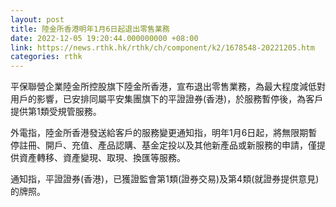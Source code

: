 ```yaml
---
layout: post
title: 陸金所香港明年1月6日起退出零售業務
date: 2022-12-05 19:20:44.000000000 +08:00
link: https://news.rthk.hk/rthk/ch/component/k2/1678548-20221205.htm
categories: rthk
---
```


平保聯營企業陸金所控股旗下陸金所香港，宣布退出零售業務，為最大程度減低對用戶的影響，已安排同屬平安集團旗下的平證證券(香港)，於服務暫停後，為客戶提供第1類受規管服務。

外電指，陸金所香港發送給客戶的服務變更通知指，明年1月6日起，將無限期暫停註冊、開戶、充值、產品認購、基金定投以及其他新產品或新服務的申請，僅提供資產轉移、資產變現、取現、換匯等服務。

通知指，平證證券(香港)，已獲證監會第1類(證券交易)及第4類(就證券提供意見)的牌照。
